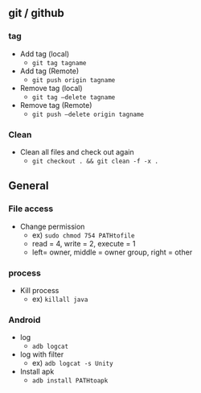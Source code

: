 ## git / github
### tag
- Add tag (local)
  - `git tag tagname`
- Add tag (Remote)
  - `git push origin tagname`
- Remove tag (local)
  - `git tag —delete tagname`
- Remove tag (Remote)
  - `git push —delete origin tagname`
### Clean
- Clean all files and check out again
  - `git checkout . && git clean -f -x .`

## General
### File access
- Change permission
  - ex) `sudo chmod 754 PATHtofile`
  - read = 4, write = 2, execute = 1
  - left= owner, middle = owner group, right = other

### process
- Kill process
  - ex) `killall java`

### Android
- log
  - `adb logcat`
- log with filter
  - ex) `adb logcat -s Unity`
- Install apk
  - `adb install PATHtoapk`
